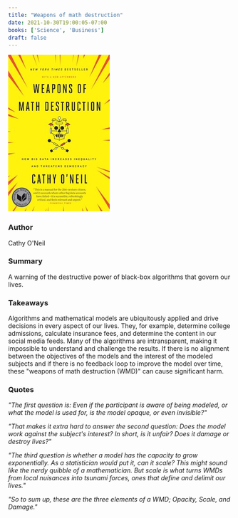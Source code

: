 ```yaml
---
title: "Weapons of math destruction"
date: 2021-10-30T19:00:05-07:00
books: ['Science', 'Business']
draft: false 
---
```


![Weapons of math destruction](img/book_cover_weapons_math_destruction.jpg)

### Author

Cathy O'Neil

### Summary

A warning of the destructive power of black-box algorithms that govern our lives.

### Takeaways

Algorithms and mathematical models are ubiquitously applied and drive decisions in every aspect of our lives. They, for example, determine college admissions, calculate insurance fees, and determine the content in our social media feeds. Many of the algorithms are intransparent, making it impossible to understand and challenge the results. If there is no alignment between the objectives of the models and the interest of the modeled subjects and if there is no feedback loop to improve the model over time, these "weapons of math destruction (WMD)" can cause significant harm.

### Quotes

*"The first question is: Even if the participant is aware of being modeled, or what the model is used for, is the model opaque, or even invisible?"*

*"That makes it extra hard to answer the second question: Does the model work against the subject's interest? In short, is it unfair? Does it damage or destroy lives?"*

*"The third question is whether a model has the capacity to grow exponentially. As a statistician would put it, can it scale? This might sound like the nerdy quibble of a mathematician. But scale is what turns WMDs from local nuisances into tsunami forces, ones that define and delimit our lives."*

*"So to sum up, these are the three elements of a WMD; Opacity, Scale, and Damage."*

